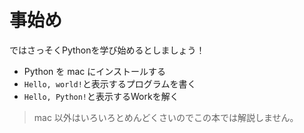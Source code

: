 # 事始め

ではさっそくPythonを学び始めるとしましょう！

- Python を mac にインストールする
- `Hello, world!`と表示するプログラムを書く
- `Hello, Python!`と表示するWorkを解く

> mac 以外はいろいろとめんどくさいのでこの本では解説しません。
